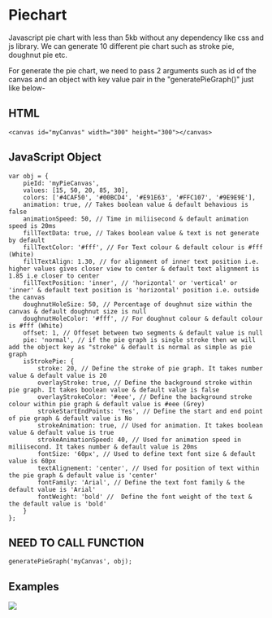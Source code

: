 # Piechart
Javascript pie chart with less than 5kb without any dependency like css and js library. We can generate 10 different pie chart such as stroke pie, doughnut pie etc. 

For generate the pie chart, we need to pass 2 arguments such as id of the canvas and an object with key value pair in the "generatePieGraph()" just like below-

HTML
----
```
<canvas id="myCanvas" width="300" height="300"></canvas>
```
JavaScript Object
-----------------
```
var obj = {
	pieId: 'myPieCanvas',
	values: [15, 50, 20, 85, 30],
	colors: ['#4CAF50', '#00BCD4', '#E91E63', '#FFC107', '#9E9E9E'],
	animation: true, // Takes boolean value & default behavious is false
	animationSpeed: 50, // Time in miliisecond & default animation speed is 20ms
	fillTextData: true, // Takes boolean value & text is not generate by default 
	fillTextColor: '#fff', // For Text colour & default colour is #fff (White)
	fillTextAlign: 1.30, // for alignment of inner text position i.e. higher values gives closer view to center & default text alignment is 1.85 i.e closer to center
	fillTextPosition: 'inner', // 'horizontal' or 'vertical' or 'inner' & default text position is 'horizontal' position i.e. outside the canvas
	doughnutHoleSize: 50, // Percentage of doughnut size within the canvas & default doughnut size is null
	doughnutHoleColor: '#fff', // For doughnut colour & default colour is #fff (White)
	offset: 1, // Offeset between two segments & default value is null
	pie: 'normal', // if the pie graph is single stroke then we will add the object key as "stroke" & default is normal as simple as pie graph
	isStrokePie: { 
		stroke: 20, // Define the stroke of pie graph. It takes number value & default value is 20
		overlayStroke: true, // Define the background stroke within pie graph. It takes boolean value & default value is false
		overlayStrokeColor: '#eee', // Define the background stroke colour within pie graph & default value is #eee (Grey)
		strokeStartEndPoints: 'Yes', // Define the start and end point of pie graph & default value is No
		strokeAnimation: true, // Used for animation. It takes boolean value & default value is true
		strokeAnimationSpeed: 40, // Used for animation speed in miliisecond. It takes number & default value is 20ms
		fontSize: '60px', // Used to define text font size & default value is 60px
		textAlignement: 'center', // Used for position of text within the pie graph & default value is 'center'
		fontFamily: 'Arial', // Define the text font family & the default value is 'Arial'
		fontWeight: 'bold' //  Define the font weight of the text & the default value is 'bold'
	}
};
```            
 NEED TO CALL FUNCTION
 ----------------------	
```
generatePieGraph('myCanvas', obj);
```

Examples
--------
![](https://repository-images.githubusercontent.com/223873892/9fa26380-104c-11ea-840b-e35bd353b982)
